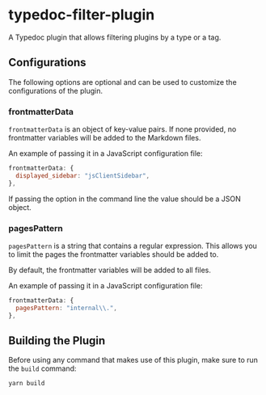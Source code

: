 # typedoc-filter-plugin

A Typedoc plugin that allows filtering plugins by a type or a tag.

## Configurations

The following options are optional and can be used to customize the configurations of the plugin.

### frontmatterData

`frontmatterData` is an object of key-value pairs. If none provided, no frontmatter variables will be added to the Markdown files.

An example of passing it in a JavaScript configuration file:

```js
frontmatterData: {
  displayed_sidebar: "jsClientSidebar",
},
```

If passing the option in the command line the value should be a JSON object.

### pagesPattern

`pagesPattern` is a string that contains a regular expression. This allows you to limit the pages the frontmatter variables should be added to.

By default, the frontmatter variables will be added to all files.

An example of passing it in a JavaScript configuration file:

```js
frontmatterData: {
  pagesPattern: "internal\\.",
},
```

## Building the Plugin

Before using any command that makes use of this plugin, make sure to run the `build` command:

```bash
yarn build
```
